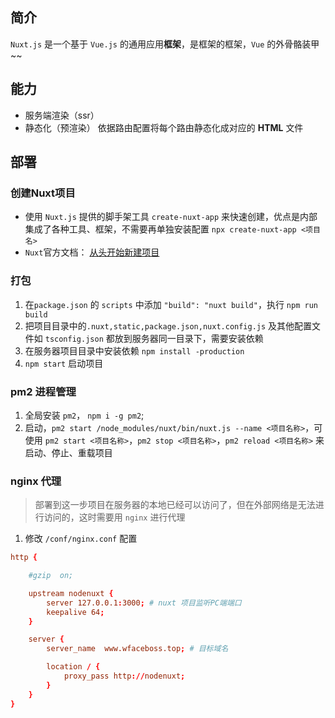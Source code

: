 ## 简介
`Nuxt.js` 是一个基于 `Vue.js` 的通用应用**框架**，是框架的框架，`Vue` 的外骨骼装甲~~

## 能力
- 服务端渲染（ssr）
- 静态化（预渲染）
    依据路由配置将每个路由静态化成对应的 **HTML** 文件
## 部署

### 创建Nuxt项目
- 使用 `Nuxt.js`  提供的脚手架工具 `create-nuxt-app` 来快速创建，优点是内部集成了各种工具、框架，不需要再单独安装配置
    `npx create-nuxt-app <项目名>`
- `Nuxt`官方文档： [从头开始新建项目](https://www.runoob.com)

### 打包
1. 在`package.json` 的 `scripts` 中添加 `"build": "nuxt build"`，执行 `npm run build`
2. 把项目目录中的`.nuxt,static,package.json,nuxt.config.js` 及其他配置文件如 `tsconfig.json` 都放到服务器同一目录下，需要安装依赖
3. 在服务器项目目录中安装依赖 `npm install -production`
4. `npm start` 启动项目

### pm2 进程管理
1. 全局安装 `pm2`， `npm i -g pm2`;
2. 启动，`pm2 start /node_modules/nuxt/bin/nuxt.js --name <项目名称>`，可使用 `pm2 start <项目名称>`，`pm2 stop <项目名称>`，`pm2 reload <项目名称>` 来启动、停止、重载项目

### nginx 代理
> 部署到这一步项目在服务器的本地已经可以访问了，但在外部网络是无法进行访问的，这时需要用 `nginx` 进行代理

1. 修改 `/conf/nginx.conf` 配置
```conf
http {

    #gzip  on;

    upstream nodenuxt {
        server 127.0.0.1:3000; # nuxt 项目监听PC端端口
        keepalive 64;
    }

    server {
        server_name  www.wfaceboss.top; # 目标域名

        location / {
            proxy_pass http://nodenuxt;
        }
    }
}

```